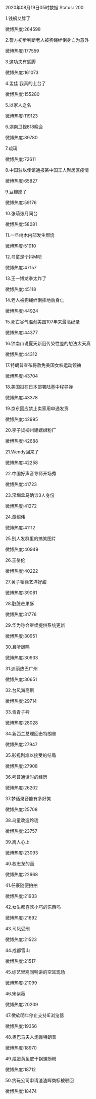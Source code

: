 2020年08月19日05时数据
Status: 200

1.钱枫又胖了

微博热度:264598

2.警方初步判断老人被狗绳绊倒身亡为意外

微博热度:177559

3.这功夫有感脚

微博热度:161073

4.孟佳 我真的上台了

微博热度:155280

5.以家人之名

微博热度:119123

6.湖南卫视818晚会

微博热度:89780

7.琉璃

微博热度:72611

8.中国驻以使馆通报某中国工人聚居区疫情

微博热度:65827

9.豆瓣崩了

微博热度:59176

10.张萌张月同台

微博热度:58081

11.一旦树木内部发生燃烧

微博热度:51010

12.乌童是个抖M吧

微博热度:47157

13.王一博龙拳太炸了

微博热度:45118

14.老人被狗绳绊倒摔地后身亡

微博热度:44924

15.死亡谷气温创美国107年来最高纪录

微博热度:44377

16.钟南山说夏天新冠传染性差的想法太天真

微博热度:44312

17.特朗普宣布将赦免美国女权运动领袖

微博热度:43704

18.美国拟在日本部署陆基中程导弹

微博热度:43378

19.京东回应禁止卖家用申通发货

微博热度:42995

20.李子柒柳州建螺蛳粉厂

微博热度:42688

21.Wendy回来了

微博热度:42258

22.中国好声音导师开场秀

微博热度:41723

23.深圳盒马确诊3人身份

微博热度:41272

24.章绍伟

微博热度:41112

25.别人发群里的搞笑图片

微博热度:40949

26.王岳伦

微博热度:40222

27.黄子韬徐艺洋好甜

微博热度:39081

28.脏脏芒果酥

微博热度:31776

29.华为称会继续提供系统更新

微博热度:30951

30.且听凤鸣

微博热度:30933

31.迪丽热巴广州

微博热度:30651

32.台风海高斯

微博热度:29714

33.青青子衿

微博热度:28028

34.新西兰总理回击特朗普

微博热度:27947

35.影视剧难以接受的结局

微博热度:27908

36.考普通话时的经历

微博热度:26202

37.梦话录音能有多好笑

微博热度:25708

38.乌童改造玲珑

微博热度:23757

39.离人心上

微博热度:23093

40.权志龙的画

微博热度:22668

41.任豪随便拍拍

微博热度:21933

42.女生都喜欢小巧的东西吗

微博热度:21692

43.司凤受刑

微博热度:21523

44.成都雪山

微博热度:21517

45.综艺里鸡同鸭讲的空耳现场

微博热度:21099

46.宋紫薇

微博热度:20209

47.微软明年停止支持IE浏览器

微博热度:19356

48.奥巴马夫人炮轰特朗普

微博热度:18970

49.咸蛋黄鱼皮干锅螺蛳粉

微博热度:18712

50.贪玩公司申请渣渣辉商标被驳回

微博热度:18474

